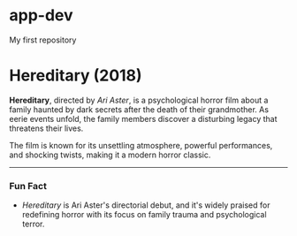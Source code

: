 # app-dev
My first repository
# Hereditary (2018)

**Hereditary**, directed by *Ari Aster*, is a psychological horror film about a family haunted by dark secrets after the death of their grandmother. As eerie events unfold, the family members discover a disturbing legacy that threatens their lives.

The film is known for its unsettling atmosphere, powerful performances, and shocking twists, making it a modern horror classic.

---

### Fun Fact
- *Hereditary* is Ari Aster's directorial debut, and it's widely praised for redefining horror with its focus on family trauma and psychological terror.
